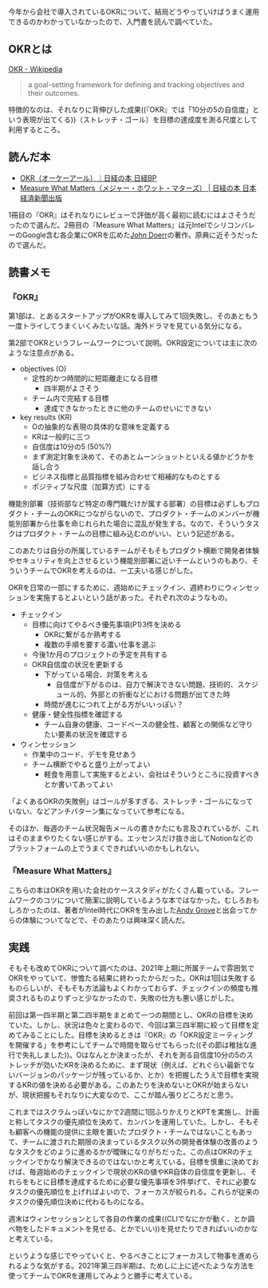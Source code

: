 <!-- OKRについて調べていた -->

今年から会社で導入されているOKRについて、結局どうやっていけばうまく運用できるのかわかっていなかったので、入門書を読んで調べていた。

## OKRとは

[OKR - Wikipedia](https://en.wikipedia.org/wiki/OKR)

> a goal-setting framework for defining and tracking objectives and their outcomes.

特徴的なのは、それなりに背伸びした成果((『OKR』では「10分の5の自信度」という表現が出てくる))（ストレッチ・ゴール）を目標の達成度を測る尺度として利用するところ。

## 読んだ本

- [OKR（オーケーアール）｜日経の本 日経BP](https://www.nikkeibp.co.jp/atclpubmkt/book/18/P55640/)
- [Measure What Matters（メジャー・ホワット・マターズ） | 日経の本 日本経済新聞出版](https://nikkeibook.nikkeibp.co.jp/item-detail/32240)

1冊目の『OKR』はそれなりにレビューで評価が高く最初に読むにはよさそうだったので選んだ。2冊目の『Measure What Matters』は元IntelでシリコンバレーのGoogle含む各企業にOKRを広めた[John Doerr](https://en.wikipedia.org/wiki/John_Doerr)の著作。原典に近そうだったので選んだ。

## 読書メモ

### 『OKR』

第1部は、とあるスタートアップがOKRを導入してみて1回失敗し、そのあともう一度トライしてうまくいくみたいな話。海外ドラマを見ている気分になる。

第2部でOKRというフレームワークについて説明。OKR設定については主に次のような注意点がある。

- objectives (O)
  - 定性的かつ時間的に短距離走になる目標
    - 四半期がよさそう
  - チーム内で完結する目標
    - 達成できなかったときに他のチームのせいにできない
- key results (KR)
  - Oの抽象的な表現の具体的な意味を定義する
  - KRは一般的に三つ
  - 自信度は10分の5 (50%?)
  - まず測定対象を決めて、そのあとムーンショットといえる値かどうかを話し合う
  - ビジネス指標と品質指標を組み合わせて相補的なものとする
  - ポジティブな尺度（加算方式）にする

機能別部署（技術部など特定の専門職だけが属する部署）の目標は必ずしもプロダクト・チームのOKRにつながらないので、プロダクト・チームのメンバーが機能別部署から仕事を命じれられた場合に混乱が発生する。なので、そういうタスクはプロダクト・チームの目標に組み込むのがいい、という記述がある。

このあたりは自分の所属しているチームがそもそもプロダクト横断で開発者体験やセキュリティを向上させるという機能別部署に近いチームというのもあり、そういうチームでOKRを考えるのは、一工夫いる感じがした。

OKRを日常の一部にするために、週始めにチェックイン、週終わりにウィンセッションを実施するとよいという話があった。それぞれ次のようなもの。

- チェックイン
  - 目標に向けてやるべき優先事項(P1)3件を決める
    - OKRに繋がるか熟考する
    - 複数の手順を要する濃い仕事を選ぶ
  - 今後1か月のプロジェクトの予定を共有する
  - OKR自信度の状況を更新する
    - 下がっている場合、対策を考える
      - 自信度が下がるのは、自力で解決できない問題、技術的、スケジュール的、外部との折衝などにおける問題が出てきた時
    - 時間が進むにつれて上がる方がいいっぽい？
  - 健康・健全性指標を確認する
    - チーム自身の健康、コードベースの健全性、顧客との関係など守りたい要素の状況を確認する
- ウィンセッション
  - 作業中のコード、デモを見せあう
  - チーム横断でやると盛り上がってよい
    - 軽食を用意して実施するとよい、会社はそういうところに投資すべきとか書いてあってよい

「よくあるOKRの失敗例」はゴールが多すぎる、ストレッチ・ゴールになっていない、などアンチパターン集になっていて参考になる。

そのほか、毎週のチーム状況報告メールの書きかたにも言及されているが、これはそのままやりたくない感じがする。エッセンスだけ抜き出してNotionなどのプラットフォームの上でうまくできればいいのかもしれない。

### 『Measure What Matters』

こちらの本はOKRを用いた会社のケーススタディがたくさん載っている。フレームワークのコツについて簡潔に説明しているような本ではなかった。むしろおもしろかったのは、著者がIntel時代にOKRを生み出した[Andy Grove](https://en.wikipedia.org/wiki/Andrew_Grove)と出会ってからの体験についてなどで、そのあたりは興味深く読んだ。

## 実践

そもそも改めてOKRについて調べたのは、2021年上期に所属チームで雰囲気でOKRをやっていて、惨憺たる結果に終わったからだった。OKRは1回は失敗するものらしいが、そもそも方法論もよくわかっておらず、チェックインの頻度も推奨されるものよりずっと少なかったので、失敗の仕方も悪い感じがした。

前回は第一四半期と第二四半期をまとめて一つの期間とし、OKRの目標を決めていた。しかし、状況は色々と変わるので、今回は第三四半期に絞って目標を定めてみることにした。目標を決めるときは『OKR』の「OKR設定ミーティングを開催する」を参考にしてチームで時間を取らせてもらった((その節は稚拙な進行で失礼しました))。Oはなんとか決まったが、それを測る自信度10分の5のストレッチが効いたKRを決めるために、まず現状（例えば、どれぐらい最新でないバージョンのパッケージが残っているか、とか）を把握したうえで目標を実現するKRの値を決める必要がある。このあたりを決めないとOKRが始まらないが、現状把握もそれなりに大変なので、ここが踏ん張りどころだと思う。

これまではスクラムっぽいなにかで2週間に1回ふりかえりとKPTを実施し、計画と称してタスクの優先順位を決めて、カンバンを運用していた。しかし、そもそも顧客への機能の提供に主眼を置いたプロダクト・チームではないこともあって、チームに渡された期限の決まっているタスク以外の開発者体験の改善のようなタスクをどのように進めるかが曖昧になりがちだった。この点はOKRのチェックインでかなり解決できるのではないかと考えている。目標を慎重に決めておけば、毎週始めのチェックインで現状のKRの値やKR自体の自信度を更新し、それらをもとに目標を達成するために必要な優先事項を3件挙げて、それに必要なタスクの優先順位を上げればよいので、フォーカスが絞られる。これらが従来のタスクの優先順位決めに代わるものになる。

週末はウィンセッションとして各自の作業の成果((CLIでなにかが動く、とか調べ物をしたドキュメントを見せる、とかでいい))を見せたりできればいいのかなと考えている。

というような感じでやっていくと、やるべきことにフォーカスして物事を進められるような気がする。2021年第三四半期は、ためしに上に述べたような方法を使ってチームでOKRを運用してみようと勝手に考えている。
